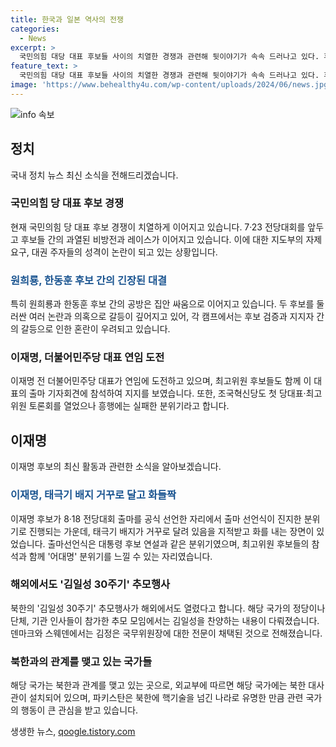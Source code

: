 ```yaml
---
title: 한국과 일본 역사의 전쟁
categories:
  - News
excerpt: >
  국민의힘 대당 대표 후보들 사이의 치열한 경쟁과 관련해 뒷이야기가 속속 드러나고 있다. 후보들의 비방전이 과열되면서 당 지도부의 자제 요구도 나왔으며, 전당대회 이후 후유증을 우려하는 목소리도 나온다. 이 외에도 당내 여론전을 둘러싼 갈등이 심화되고 있는 상황으로, 당권후보들의 공방은 계속될 전망이다. 한편, 김일성 30주기를 맞아 북한의 추모행사가 해외에서 열리면서 국내외에서도 이를 감시하고 있다. 특히, 북한과 관계를 맺고 있는 국가들의 참여가 눈길을 끈다.
feature_text: >
  국민의힘 대당 대표 후보들 사이의 치열한 경쟁과 관련해 뒷이야기가 속속 드러나고 있다. 후보들의 비방전이 과열되면서 당 지도부의 자제 요구도 나왔으며, 전당대회 이후 후유증을 우려하는 목소리도 나온다. 이 외에도 당내 여론전을 둘러싼 갈등이 심화되고 있는 상황으로, 당권후보들의 공방은 계속될 전망이다. 한편, 김일성 30주기를 맞아 북한의 추모행사가 해외에서 열리면서 국내외에서도 이를 감시하고 있다. 특히, 북한과 관계를 맺고 있는 국가들의 참여가 눈길을 끈다.
image: 'https://www.behealthy4u.com/wp-content/uploads/2024/06/news.jpg'
---
```


<p><img src="https://www.behealthy4u.com/wp-content/uploads/2024/06/news.jpg" alt="info 속보" /></p>

<h2 data-ke-size="size26">정치</h2>

<p data-ke-size="size16">국내 정치 뉴스 최신 소식을 전해드리겠습니다. </p>

<h3>국민의힘 당 대표 후보 경쟁</h3>

<p data-ke-size="size16">현재 국민의힘 당 대표 후보 경쟁이 치열하게 이어지고 있습니다. 7·23 전당대회를 앞두고 후보들 간의 과열된 비방전과 레이스가 이어지고 있습니다. 이에 대한 지도부의 자제 요구, 대권 주자들의 성격이 논란이 되고 있는 상황입니다.</p>

<h3><span style="color: #1a5490;">원희룡, 한동훈 후보 간의 긴장된 대결</span></h3>

<p data-ke-size="size16">특히 원희룡과 한동훈 후보 간의 공방은 집안 싸움으로 이어지고 있습니다. 두 후보를 둘러싼 여러 논란과 의혹으로 갈등이 깊어지고 있어, 각 캠프에서는 후보 검증과 지지자 간의 갈등으로 인한 혼란이 우려되고 있습니다.</p>

<h3>이재명, 더불어민주당 대표 연임 도전</h3>

<p data-ke-size="size16">이재명 전 더불어민주당 대표가 연임에 도전하고 있으며, 최고위원 후보들도 함께 이 대표의 출마 기자회견에 참석하여 지지를 보였습니다. 또한, 조국혁신당도 첫 당대표·최고위원 토론회를 열었으나 흥행에는 실패한 분위기라고 합니다.</p>

<h2 data-ke-size="size26">이재명</h2>

<p data-ke-size="size16">이재명 후보의 최신 활동과 관련한 소식을 알아보겠습니다.</p>

<h3><span style="color: #1a5490;">이재명, 태극기 배지 거꾸로 달고 화들짝</span></h3>

<p data-ke-size="size16">이재명 후보가 8·18 전당대회 출마를 공식 선언한 자리에서 출마 선언식이 진지한 분위기로 진행되는 가운데, 태극기 배지가 거꾸로 달려 있음을 지적받고 화를 내는 장면이 있었습니다. 출마선언식은 대통령 후보 연설과 같은 분위기였으며, 최고위원 후보들의 참석과 함께 '어대명' 분위기를 느낄 수 있는 자리였습니다.</p>

<h3>해외에서도 '김일성 30주기' 추모행사</h3>

<p data-ke-size="size16">북한의 '김일성 30주기' 추모행사가 해외에서도 열렸다고 합니다. 해당 국가의 정당이나 단체, 기관 인사들이 참가한 추모 모임에서는 김일성을 찬양하는 내용이 다뤄졌습니다. 덴마크와 스웨덴에서는 김정은 국무위원장에 대한 전문이 채택된 것으로 전해졌습니다.</p>

<h3>북한과의 관계를 맺고 있는 국가들</h3>

<p data-ke-size="size16">해당 국가는 북한과 관계를 맺고 있는 곳으로, 외교부에 따르면 해당 국가에는 북한 대사관이 설치되어 있으며, 파키스탄은 북한에 핵기술을 넘긴 나라로 유명한 만큼 관련 국가의 행동이 큰 관심을 받고 있습니다.</p>
생생한 뉴스, <a href="https://qoogle.tistory.com" rel="dofollow">qoogle.tistory.com</a>


